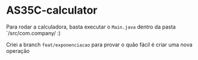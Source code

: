 # AS35C-calculator

Para rodar a calculadora, basta executar o `Main.java` dentro da pasta `/src/com.company/  :)

Criei a branch `feat/exponenciacao` para provar o quão fácil é criar uma nova operação
